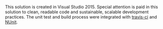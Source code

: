 This solution is created in Visual Studio 2015. Special attention
is paid in this solution to clean, readable code and sustainable, scalable development practices. The unit test and build process were
integrated with [travis-ci](https://travis-ci.org) and [NUnit](www.nunit.org).
